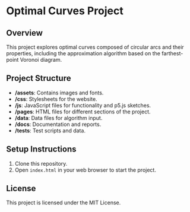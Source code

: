 # Optimal Curves Project

## Overview

This project explores optimal curves composed of circular arcs and their properties, including the approximation
algorithm based on the farthest-point Voronoi diagram.

## Project Structure

- **/assets**: Contains images and fonts.
- **/css**: Stylesheets for the website.
- **/js**: JavaScript files for functionality and p5.js sketches.
- **/pages**: HTML files for different sections of the project.
- **/data**: Data files for algorithm input.
- **/docs**: Documentation and reports.
- **/tests**: Test scripts and data.

## Setup Instructions

1. Clone this repository.
2. Open `index.html` in your web browser to start the project.

## License

This project is licensed under the MIT License.
